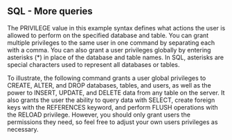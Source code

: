 ## SQL - More queries

The PRIVILEGE value in this example syntax defines what actions the user is allowed to perform on the specified database and table. You can grant multiple privileges to the same user in one command by separating each with a comma. You can also grant a user privileges globally by entering asterisks (*) in place of the database and table names. In SQL, asterisks are special characters used to represent all databases or tables.

To illustrate, the following command grants a user global privileges to CREATE, ALTER, and DROP databases, tables, and users, as well as the power to INSERT, UPDATE, and DELETE data from any table on the server. It also grants the user the ability to query data with SELECT, create foreign keys with the REFERENCES keyword, and perform FLUSH operations with the RELOAD privilege. However, you should only grant users the permissions they need, so feel free to adjust your own users privileges as necessary.

